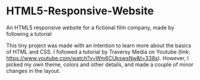 # HTML5-Responsive-Website
An HTML5 responsive website for a fictional film company, made by following a tutorial

This tiny project was made with an intention to learn more about the basics of HTML and CSS.
I followed a tutorial by Traversy Media on Youtube (link: https://www.youtube.com/watch?v=Wm6CUkswsNw&t=338s).
However, I picked my own theme, colors and other details, and made a couple of minor changes in the layout.
